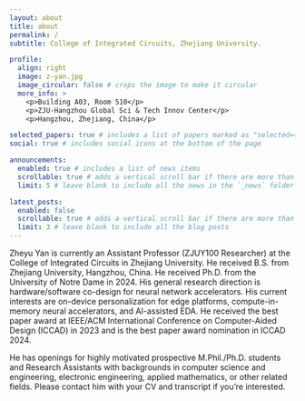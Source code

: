 ```yaml
---
layout: about
title: about
permalink: /
subtitle: College of Integrated Circuits, Zhejiang University.

profile:
  align: right
  image: z-yan.jpg
  image_circular: false # crops the image to make it circular
  more_info: >
    <p>Building A03, Room 510</p>
    <p>ZJU-Hangzhou Global Sci & Tech Innov Center</p>
    <p>Hangzhou, Zhejiang, China</p>

selected_papers: true # includes a list of papers marked as "selected={true}"
social: true # includes social icons at the bottom of the page

announcements:
  enabled: true # includes a list of news items
  scrollable: true # adds a vertical scroll bar if there are more than 3 news items
  limit: 5 # leave blank to include all the news in the `_news` folder

latest_posts:
  enabled: false
  scrollable: true # adds a vertical scroll bar if there are more than 3 new posts items
  limit: 3 # leave blank to include all the blog posts
---
```


Zheyu Yan is currently an Assistant Professor (ZJUY100 Researcher) at the College of Integrated Circuits in Zhejiang University. He received B.S. from Zhejiang University, Hangzhou, China. He received Ph.D. from the University of Notre Dame in 2024. His general research direction is hardware/software co-design for neural network accelerators. His current interests are on-device personalization for edge platforms, compute-in-memory neural accelerators, and AI-assisted EDA. He received the best paper award at IEEE/ACM International Conference on Computer-Aided Design (ICCAD) in 2023 and is the best paper award nomination in ICCAD 2024.

He has openings for highly motivated prospective M.Phil./Ph.D. students and Research Assistants with backgrounds in computer science and engineering, electronic engineering, applied mathematics, or other related fields. Please contact him with your CV and transcript if you’re interested.
